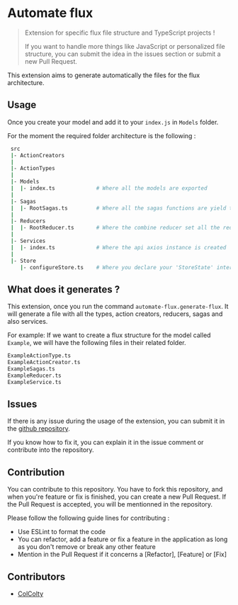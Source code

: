 # Automate flux

> Extension for specific flux file structure and TypeScript projects !
>
> If you want to handle more things like JavaScript or personalized file structure, you can submit the idea in the issues section or submit a new Pull Request.

This extension aims to generate automatically the files for the flux architecture.

## Usage

Once you create your model and add it to your `index.js` in `Models` folder.

For the moment the required folder architecture is the following :

``` bash
 src
 |- ActionCreators
 |
 |- ActionTypes
 |
 |- Models
 |  |- index.ts             # Where all the models are exported
 |
 |- Sagas
 |  |- RootSagas.ts         # Where all the sagas functions are yield to
 |
 |- Reducers
 |  |- RootReducer.ts       # Where the combine reducer set all the reducers
 |
 |- Services
 |  |- index.ts             # Where the api axios instance is created
 |
 |- Store
    |- configureStore.ts    # Where you declare your 'StoreState' interface
```

## What does it generates ?

This extension, once you run the command `automate-flux.generate-flux`. It will generate a file with all the types, action creators, reducers, sagas and also services.

For example:
If we want to create a flux structure for the model called `Example`, we will have the following files in their related folder.

``` bash
ExampleActionType.ts
ExampleActionCreator.ts
ExampleSagas.ts
ExampleReducer.ts
ExampleService.ts
```

## Issues

If there is any issue during the usage of the extension, you can submit it in the [github repository](https://github.com/ColColty/automate-flux).

If you know how to fix it, you can explain it in the issue comment or contribute into the repository.

## Contribution

You can contribute to this repository. You have to fork this repository, and when you're feature or fix is finished, you can create a new Pull Request. If the Pull Request is accepted, you will be mentionned in the repository.

Please follow the following guide lines for contributing :

- Use ESLint to format the code
- You can refactor, add a feature or fix a feature in the application as long as you don't remove or break any other feature
- Mention in the Pull Request if it concerns a [Refactor], [Feature] or [Fix]

## Contributors

- [ColColty](https://github.com/ColColty)
